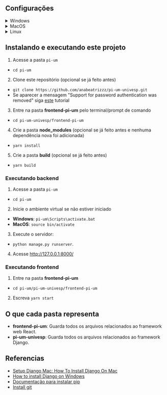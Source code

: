 ## Configurações

<details>
<summary>Windows</summary>

1. Instale Python:
- Acesse https://www.python.org/downloads/ e clique em __Download Python__.
- Depois de instalado, acesse o Prompt de comando pressionando a teclado do Windows + X e selecionando a opção Prompt de comando. Pesquise como abrir o Prompt de comando se isso não funcionar.
- Escreva `py --version` (ou `python --version` se der erro) para saber a versão Python instalada.

2. Instale pip:
- Escreva `py get-pip.py` (ou `python get-pip.py`) no Prompt de comando. Se não funcionar escreva `python -m ensurepip --upgrade`.

3. Crie um ambiente virtual:
- Abra uma nova janela de Prompt de comando
- Vá até a pasta onde quer que o ambiente virtual fique. Faça isso escrevendo `cd` e o nome da pasta em seguida, por exemplo, `cd Documentos`.
- Escreva `py -m venv pi-um` (ou `python -m venv pi-um` se der erro). Que criará uma pasta chamada __pi-um__ e o ambiente virtual.
- Para ativar o ambiente virtual escreva `pi-um\Scripts\activate.bat`.

4. Instale Django:
- Na mesma janela de Prompt de comando usada para ativar o ambiente virtual escreva `py -m pip install Django`.
- Depois da instalação escreva `django-admin --version` para saber a versão Django instalada.

5. Instale yarn com npm:
- Acesse https://nodejs.org/en/download/ e siga as instruções para instalar NodeJS.
- Escreva `node -v` e em seguida, `npm -v` para verificar se a instalação ocorreu com sucesso.
- Escreva `npm install --global yarn`.

6. Instale git
- Acesse https://gitforwindows.org/ e clique em __Download__.
- Abra o Prompt de Comando e escreva `git version` para verificar a versão e constatar que git foi instalado corretamente.
- Siga para o tópico [Instalando e executando este projeto](#Instalando-e-executando-este-projeto)

</details>

<details>
<summary>MacOS</summary>

1. Instale Python:
- Abra uma nova janela de terminal e escreva `brew install python3`.

2. Instale pip:
- `sudo easy_install pip`

3. Crie um ambiente virtual:
- `sudo pip install virtualenv`
- `virtualenv pi-um`
- `cd pi-um`
- `source bin/activate`

4. Instale Django:
- `sudo pip install django`
- `python -m django --version`

5. Instale yarn com npm:
- Escreva `brew install node`.
- Escreva `node -v` e em seguida, `npm -v` para verificar se a instalação ocorreu com sucesso.

6. Instale git
- Escreva `brew install git` no terminal e depois veja a versão escrevendo `git version`.
- Siga para o tópico [Instalando e executando este projeto](#Instalando-e-executando-este-projeto)

</details>

<details>
<summary>Linux</summary>

1. Instale Python
- Primeiro veja se Python já está instalado escrevendo `py --version` ou `python --version` no terminal.
- Se a versão não for retornada vá até https://www.python.org/downloads/ e clique em __Download Python__.

2. Instale pip
- Escreva `python get-pip.py` (ou `python -m ensurepip --upgrade` se não funcionar).

- `sudo pip install virtualenv`
- `virtualenv pi-um`
- `cd pi-um`
- `source bin/activate`

4. Instale Django:
- `sudo pip install django`
- `python -m django --version`

5. Instale yarn com npm:
- Acesse https://nodejs.org/en/download/package-manager/#debian-and-ubuntu-based-linux-distributions e escolha sua distribuição e siga as instruções.

6. Instale git:
- Acesse https://github.com/git-guides/install-git#install-git-on-linux, escolha sua distribuição e siga as instruções.
- Siga para o tópico [Instalando e executando este projeto](#Instalando-e-executando-este-projeto)
</details>

## Instalando e executando este projeto
1. Acesse a pasta `pi-um`
- `cd pi-um`

2. Clone este repositório (opcional se já feito antes)
- `git clone https://github.com/anabeatrizzz/pi-um-univesp.git`
- Se aparecer a mensagem "Support for password authentication was removed" siga [este](https://stackoverflow.com/a/68781050/11665111) tutorial

3. Entre na pasta __frontend-pi-um__ pelo terminal/prompt de comando
- `cd pi-um-univesp/frontend-pi-um`

4. Crie a pasta __node_modules__ (opcional se já feito antes e nenhuma dependência nova foi adicionada)
- `yarn install`

5. Crie a pasta __build__ (opcional se já feito antes)
- `yarn build`

### Executando backend
1. Acesse a pasta `pi-um`
- `cd pi-um`

2. Inicie o ambiente virtual se não estiver iniciado
- __Windows__: `pi-um\Scripts\activate.bat`
- __MacOS__: `source bin/activate`

3. Execute o servidor:
- `python manage.py runserver`.

4. Acesse http://127.0.0.1:8000/

### Executando frontend
1. Entre na pasta __frontend-pi-um__
- `cd pi-um/pi-um-univesp/frontend-pi-um`

2. Escreva `yarn start`

## O que cada pasta representa
- __frontend-pi-um__: Guarda todos os arquivos relacionados ao framework web React.
- __pi-um-univesp__: Guarda todos os arquivos relacionados ao framework Django.

## Referencias
- [Setup Django Mac: How To Install Django On Mac](https://appdividend.com/2018/03/28/how-to-install-django-in-mac/)
- [How to install Django on Windows](https://docs.djangoproject.com/en/3.2/howto/windows/)
- [Documentação para instalar pip](https://pip.pypa.io/en/stable/installation/)
- [Install git](https://github.com/git-guides/install-git)